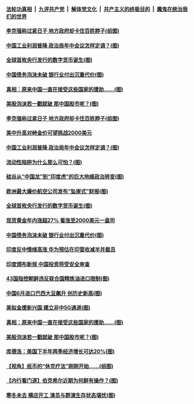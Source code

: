 

####  [法轮功真相](../../../../basic/blob/master/README.md?t=07281602) &nbsp;|&nbsp; [九评共产党](../../../../9ping.md/blob/master/README.md?t=07281602) &nbsp;|&nbsp; [解体党文化](../../../../jtdwh.md/blob/master/README.md?t=07281602)  &nbsp;|&nbsp; [共产主义的终极目的](../../../../gczydzjmd.md/blob/master/README.md?t=07281602) &nbsp;|&nbsp; [魔鬼在统治我们的世界](../../../../mgztzwmdsj.md/blob/master/README.md?t=07281602) 

#### [李克强称过紧日子 地方政府却卡住百姓脖子(组图)](../pages/p5/941068.md?t=07281602) 

#### [中国工业利润普降 政治局年中会议怎样定调？(图)](../pages/p5/941071.md?t=07281602) 

#### [全球首枚央行发行的数字货币诞生(图)](../pages/p5/941073.md?t=07281602) 

#### [中国债务泡沫未破 银行业付出沉重代价(图)](../pages/p5/941049.md?t=07281602) 

#### [真相：原来中国一直在接受这些国家的援助……(图)](../pages/p5/941003.md?t=07281602) 

#### [美股泡沫若一戳就破 那中国股市呢？(图)](../pages/p5/940990.md?t=07281602) 

#### [李克强称过紧日子 地方政府却卡住百姓脖子(组图)](../pages/p5/941068.md?t=07281602) 

#### [美中升高对峙金价可望挑战2000美元](../pages/p5/941099.md?t=07281602) 

#### [中国工业利润普降 政治局年中会议怎样定调？(图)](../pages/p5/941071.md?t=07281602) 

#### [流动性陷阱为什么那么可怕？(图)](../pages/p5/941072.md?t=07281602) 

#### [硅谷从“中国龙”到“印度虎”的巨大地缘政治转变(图)](../pages/p5/941093.md?t=07281602) 

#### [欧洲最大廉价航空公司发布“坠崖式”财报(图)](../pages/p5/941074.md?t=07281602) 

#### [全球首枚央行发行的数字货币诞生(图)](../pages/p5/941073.md?t=07281602) 

#### [现货黄金年内涨超27% 看涨至2000美元一盎司](../pages/p5/941057.md?t=07281602) 

#### [中国债务泡沫未破 银行业付出沉重代价(图)](../pages/p5/941049.md?t=07281602) 

#### [印度反中情绪高涨 华为预估在印营收减半并裁员](../pages/p5/941046.md?t=07281602) 

#### [印度颁布新规 中国投资将受安全审查](../pages/p5/941044.md?t=07281602) 

#### [43国指控朝鲜违反联合国精炼油进口限制(图)](../pages/p5/941021.md?t=07281602) 

#### [中国6月进口巴西大豆飙升 创历史新高(图)](../pages/p5/941009.md?t=07281602) 

#### [美拟金援新兴国 建立非中5G通道(图)](../pages/p5/941007.md?t=07281602) 

#### [真相：原来中国一直在接受这些国家的援助……(图)](../pages/p5/941003.md?t=07281602) 

#### [美股泡沫若一戳就破 那中国股市呢？(图)](../pages/p5/940990.md?t=07281602) 

#### [库德洛：美国下半年两季经济增长可达20%(图)](../pages/p5/941000.md?t=07281602) 

#### [【视角】纸币的“休克疗法”刚刚开始……(组图)](../pages/p5/940987.md?t=07281602) 

#### [【内行看门道】伯克希尔近期为何鲜有操作？(图)](../pages/p5/940989.md?t=07281602) 

#### [寒冬未去 横店开工 演员与群演生存状态堪忧(图)](../pages/p5/940974.md?t=07281602) 

